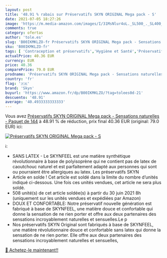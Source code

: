 ```yaml
---
layout: post
title: '48.91 % rabais sur Préservatifs SKYN ORIGINAL Mega pack - S'
date: 2021-07-05 18:27:26
image: 'https://m.media-amazon.com/images/I/31MsNlur4oL._SL500_._SL400_.jpg'
comments: true
category: ofertas
author: 'tole.es'
slug: 'B00IKMKLZO-fr Préservatifs SKYN ORIGINAL Mega pack - Sensations...'
sku: 'B00IKMKLZO-fr'
tags: [ 'Contraception et préservatifs','Hygiène et Santé','Préservatifs','Préservatifs masculins','skyn','Érotisme, sexe et sensualité', ]
actualPrice: 40.36 EUR
currency: EUR
price: 40.36
comparePrice: 79.0 EUR
prodname: 'Préservatifs SKYN ORIGINAL Mega pack - Sensations naturelles - Paquet de 144'
country: 'fr'
flag: '🇫🇷'
brand: 'Skyn'
buyurl: 'https://www.amazon.fr/dp/B00IKMKLZO/?tag=tolees0d-21'
descuento: '48.91'
average: '40.4933333333333'
---
```


Vous avez [Préservatifs SKYN ORIGINAL Mega pack - Sensations naturelles - Paquet de 144](https://www.amazon.fr/dp/B00IKMKLZO/?tag=tolees0d-21)  à  48.91 % de réduction, prix final  40.36 EUR (original: 79.0 EUR) ici:

[![Préservatifs SKYN ORIGINAL Mega pack - S](https://m.media-amazon.com/images/I/31MsNlur4oL._SL500_._SL400_.jpg)](https://www.amazon.fr/dp/B00IKMKLZO/?tag=tolees0d-21)

ℹ️:

- SANS LATEX - Le SKYNFEEL est une matière synthétique révolutionnaire à base de polyisoprène qui ne contient pas de latex de caoutchouc naturel et est parfaitement adapté aux personnes qui sont ou pourraient être allergiques au latex. Les préservatifs SKYN
- Article en solde ! Cet article est soldé dans la limite du nombre d’unités indiqué ci-dessous. Une fois ces unités vendues, cet article ne sera plus soldé.
- 508 unité(s) de cet article soldée(s) à partir du 30 juin 2021 8h (uniquement sur les unités vendues et expédiées par Amazon)
- DOUX ET CONFORTABLE: Notre préservatif nouvelle génération est fabriqué à base de SKYNFEEL, une matière douce et confortable qui donne la sensation de ne rien porter et offre aux deux partenaires des sensations incroyablement naturelles et sensuelles.Le p
- Nos préservatifs SKYN Original sont fabriqués à base de SKYNFEEL, une matière révolutionnaire douce et confortable sans latex qui donne la sensation de ne rien porter. Elle offre aux deux partenaires des sensations incroyablement naturelles et sensuelles,

[🛒 Achetez-le maintenant!!](https://www.amazon.fr/dp/B00IKMKLZO/?tag=tolees0d-21)
